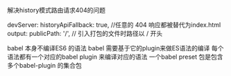 解决history模式路由请求404的问题

devServer: historyApiFallback: true, //任意的 404 响应都被替代为index.html
output: publicPath: '/',  // 引入打包的文件时路径以 / 开头

babel 本身不编译ES6 的语法
babel 需要基于它的plugin来做ES语法的编译
每个语法都有一个对应的babel plugin 来编译对应的语法
一个babel preset 包是包含多个babel-plugin 的集合包